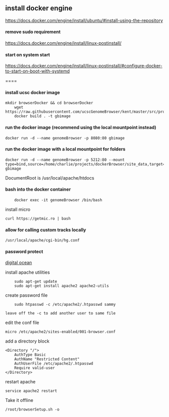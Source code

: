 ## install docker engine
https://docs.docker.com/engine/install/ubuntu/#install-using-the-repository

#### remove sudo requirement

https://docs.docker.com/engine/install/linux-postinstall/

#### start on system start

https://docs.docker.com/engine/install/linux-postinstall/#configure-docker-to-start-on-boot-with-systemd

====
#### install ucsc docker image

```
mkdir browserDocker && cd browserDocker
	wget https://raw.githubusercontent.com/ucscGenomeBrowser/kent/master/src/product/installer/docker/Dockerfile
	docker build . -t gbimage
```

#### run the docker image (recommend using the local mountpoint instead)
```
docker run -d --name genomeBrowser -p 8080:80 gbimage
```

#### run the docker image with a local mountpoint for folders
```
docker run -d --name genomeBrowser -p 5212:80 --mount type=bind,source=/home/charlie/projects/dockerBrowser/site_data,target=/usr/local/apache/htdocs/folders gbimage
```
DocumentRoot is /usr/local/apache/htdocs

#### bash into the docker container
```
	docker exec -it genomeBrowser /bin/bash
```
install micro

```	
curl https://getmic.ro | bash
```



#### allow for calling custom tracks locally
	/usr/local/apache/cgi-bin/hg.conf

#### password protect
[digital ocean](https://www.digitalocean.com/community/tutorials/how-to-set-up-password-authentication-with-apache-on-ubuntu-14-04)

install apache utilities
```
	sudo apt-get update
	sudo apt-get install apache2 apache2-utils
```
create password file
```
	sudo htpasswd -c /etc/apache2/.htpasswd sammy
```
	leave off the -c to add another user to same file
edit the conf file
```
micro /etc/apache2/sites-enabled/001-browser.conf
```
add a directory block
```
<Directory "/">
    AuthType Basic
    AuthName "Restricted Content"
    AuthUserFile /etc/apache2/.htpasswd
    Require valid-user
</Directory>
```

restart apache
```
service apache2 restart
```

 Take it offline

```
/root/browserSetup.sh -o 
```
